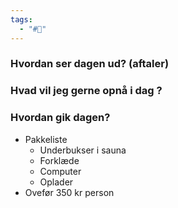 ```yaml
---
tags:
  - "#📅"
---
```

### Hvordan ser dagen ud? (aftaler)


### Hvad vil jeg gerne opnå i dag ?


### Hvordan gik dagen?

- Pakkeliste
	- Underbukser i sauna
	- Forklæde
	- Computer 
	- Oplader
- Ovefør 350 kr person 